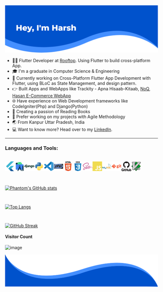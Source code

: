 ![image](https://github.com/Phantom586/Phantom586/blob/main/header.png)

* 👨‍💻 Flutter Developer at [Rooftop](https://go.rooftopapp.com/). Using Flutter to build cross-platform App.
* 🎓 I'm a graduate in Computer Science & Engineering
* 📱 Currently working on Cross-Platform Flutter App Development with Flutter, using BLoC as State Management, and design pattern.
* 👉 Built Apps and WebApps like Trackity - Apna Hisaab-Kitaab, [NoQ](https://github.com/Phantom586/RadiateLabs), [Hasan E-Commerce WebApp](https://github.com/Phantom586/HasanEcommerce_Prod)
* 🌐 Have experience on Web Development frameworks like CodeIgniter(Php) and Django(Python)
* 📖 Creating a passion of Reading Books
* 💪 Prefer working on my projects with Agile Methodology
* 🌏 From Kanpur Uttar Pradesh, India
* 💻 Want to know more? Head over to my [LinkedIn](www.linkedin.com/in/harsh-chaurasia).

---

### Languages and Tools:

<br>
<a href="https://flutter.dev/">
  <img align="left" alt="Flutter" width="32px" src="https://github.com/devicons/devicon/blob/master/icons/flutter/flutter-original.svg" />
</a>
<a href="https://developer.android.com/studio">
    <img align="left" alt="Android" width="32px" src="https://github.com/devicons/devicon/blob/master/icons/androidstudio/androidstudio-original.svg" />
</a>
<a href="https://www.djangoproject.com/">
    <img align="left" alt="Django" width="32px" src="https://github.com/devicons/devicon/blob/master/icons/django/django-plain-wordmark.svg" />
</a>
<a href="https://www.python.org/">
    <img align="left" alt="Python3" width="32px" src="https://github.com/devicons/devicon/blob/master/icons/python/python-original.svg" />
</a>
<a href="https://code.visualstudio.com/">
    <img align="left"  alt="Visual Studio Code" width="32px" src="https://github.com/devicons/devicon/blob/master/icons/vscode/vscode-original.svg" />
</a>
<a href="https://www.php.net/">
    <img align="left" alt="Php" width="32px" src="https://github.com/devicons/devicon/blob/master/icons/php/php-original.svg" />
</a>
<a href="https://developer.mozilla.org/en-US/docs/Glossary/HTML5">
    <img align="left" alt="HTML5" width="32px" src="https://github.com/devicons/devicon/blob/master/icons/html5/html5-original-wordmark.svg" />
</a>
<a href="https://developer.mozilla.org/en-US/docs/Web/CSS">
    <img align="left" alt="CSS3" width="32px" src="https://github.com/devicons/devicon/blob/master/icons/css3/css3-original-wordmark.svg" />
</a>
<a href="https://sass-lang.com/">
    <img align="left" alt="Sass" width="32px" src="https://github.com/devicons/devicon/blob/master/icons/sass/sass-original.svg" />
</a>
<a href="https://developer.mozilla.org/en-US/docs/Web/JavaScript">
    <img align="left" alt="JavaScript" width="32px" src="https://github.com/devicons/devicon/blob/master/icons/javascript/javascript-plain.svg" />
</a>
<a href="https://www.mysql.com/">
    <img align="left" alt="MySQL" width="32px" src="https://github.com/devicons/devicon/blob/master/icons/mysql/mysql-original-wordmark.svg" />
</a>
<a href="https://git-scm.com/">
    <img align="left" alt="Git" width="32px" src="https://github.com/devicons/devicon/blob/master/icons/git/git-plain-wordmark.svg" />
</a>
<a href="https://github.com/">
    <img align="left" alt="GitHub" width="32px" src="https://github.com/devicons/devicon/blob/master/icons/github/github-original-wordmark.svg" />
</a>
<a href="https://www.vim.org/">
    <img align="left" alt="Vim" width="32px" src="https://github.com/devicons/devicon/blob/master/icons/vim/vim-original.svg" />
</a>

<br><br><br>

[![Phantom's GitHub stats](https://github-readme-stats.vercel.app/api?username=phantom586&count_private=true&show_icons=true&theme=radical)](https://github.com/phantom586/github-readme-stats)

<br>

[![Top Langs](https://github-readme-stats.vercel.app/api/top-langs/?username=phantom586&theme=radical&layout=compact)](https://github.com/phantom586/github-readme-stats)

<br>

[![GitHub Streak](https://github-readme-streak-stats.herokuapp.com?user=phantom586&theme=radical&date_format=M%20j%5B%2C%20Y%5D)](https://git.io/streak-stats)

#### Visitor Count
![image](https://profile-counter.glitch.me/Phantom586/count.svg)

![image](https://github.com/Phantom586/Phantom586/blob/main/footer.png)
